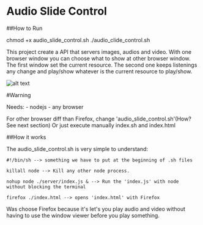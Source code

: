 # Audio Slide Control

##How to Run

chmod +x audio_slide_control.sh
./audio_clide_control.sh

This project create a API that servers images, audios and video.
With one browser window you can choose what to show at other browser window.
The first window set the current resource. The second one keeps listenings any change and play/show
whatever is the current resource to play/show.

![alt text](https://github.com/giovanecf/audio_slide_control/blob/print.jpg?raw=true)

#Warning

Needs: - nodejs - any browser

For other browser diff than Firefox, change 'audio_slide_control.sh'(How? See next section)
Or just execute manually index.sh and index.html

##How it works

The audio_slide_control.sh is very simple to understand:

    #!/bin/sh --> something we have to put at the beginning of .sh files

    killall node --> Kill any other node process.

    nohup node ./server/index.js & --> Run the 'index.js' with node without blocking the terminal

    firefox ./index.html --> opens 'index.html' with Firefox

Was choose Firefox because it's let's you play audio and video without having to use the window viewer
before you play something.
